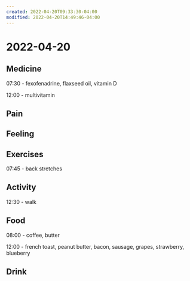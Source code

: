 ```yaml
---
created: 2022-04-20T09:33:30-04:00
modified: 2022-04-20T14:49:46-04:00
---
```


# 2022-04-20

## Medicine

07:30 - fexofenadrine, flaxseed oil, vitamin D

12:00 - multivitamin

## Pain


## Feeling


## Exercises

07:45 - back stretches

## Activity

12:30 - walk


## Food

08:00 - coffee, butter

12:00 - french toast, peanut butter, bacon, sausage, grapes, strawberry, blueberry


## Drink
